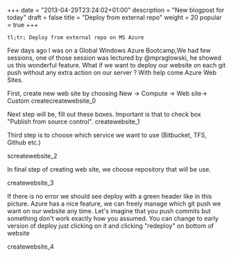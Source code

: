 +++
date = "2013-04-29T23:24:02+01:00"
description = "New blogpost for today"
draft = false
title = "Deploy from external repo"
weight = 20
popular = true
+++

    tl;tr; Deploy from external repo on MS Azure

Few days ago I was on a Global Windows Azure Bootcamp,We had few sessions, one of those session was lectured by @mpraglowski, he showed us this wonderful feature. What if we want to deploy our website on each git push without any extra action on our server ? With help come Azure Web Sites.

First, create new web site by choosing New -> Compute -> Web site-> Custom createcreatewebsite_0

Next step will be, fill out these boxes. Important is that to check box "Publish from source control".
createwebsite_1

Third step is to choose which service we want to use (Bitbucket, TFS, Github etc.)

screatewebsite_2

In final step of creating web site, we choose repository that will be use.

createwebsite_3

If there is no error we should see deploy with a green header like in this picture. Azure has a nice feature, we can freely manage which git push we want on our website any time. Let's imagine that you push commits but something don't work exactly how you assumed. You can change to early version of deploy just clicking on it and clicking "redeploy" on bottom of website

createwebsite_4